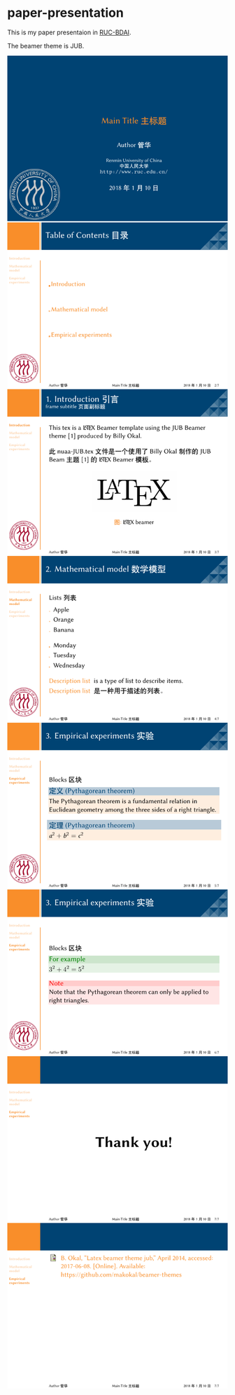 # paper-presentation

This is my paper presentaion in [RUC-BDAI](http://bdai.ruc.edu.cn).

The beamer theme is JUB.

![pre1](png/pre-1.png)
![pre2](png/pre-2.png)
![pre3](png/pre-3.png)
![pre4](png/pre-4.png)
![pre5](png/pre-5.png)
![pre6](png/pre-6.png)
![pre7](png/pre-7.png)
![pre8](png/pre-8.png)
